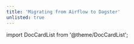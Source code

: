 ```yaml
---
title: 'Migrating from Airflow to Dagster'
unlisted: true
---
```


import DocCardList from '@theme/DocCardList';

<DocCardList />
